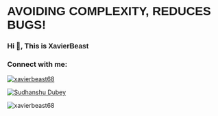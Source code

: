 <h1  style="font-family: Sarpanch, Arial, Helvetica, sans-serif;">AVOIDING COMPLEXITY, REDUCES BUGS!</h1>
<h3 >Hi 👋, This is <span style="font-family: Sarpanch, Arial, Helvetica, sans-serif;">XavierBeast</span></h3>

<h3 align="left">Connect with me:</h3>

<p align="left"> <a href="https://twitter.com/xavierbeast68" target="blank"><img src="https://img.shields.io/twitter/follow/xavierbeast68?logo=twitter&style=for-the-badge" alt="xavierbeast68" /></a> </p>

<a href="https://www.linkedin.com/in/sudhanshu-dubey-3a87581ba/" target="blank"><img align="center" src="https://img.shields.io/badge/LinkedIn-0A66C2?style=for-the-badge&logo=LinkedIn&logoColor=white" alt="Sudhanshu Dubey"/></a>

<p><img align="center" src="https://github-readme-stats.vercel.app/api/top-langs?username=xavierbeast68&show_icons=true&locale=en&layout=compact" alt="xavierbeast68" /></p>
